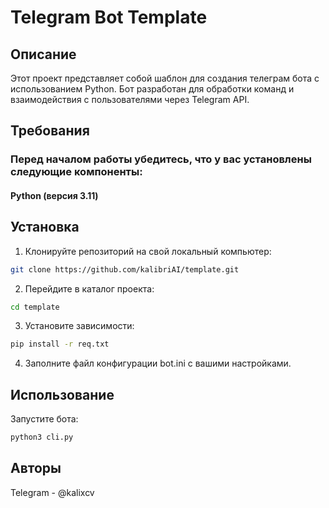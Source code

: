 # Telegram Bot Template

## Описание
Этот проект представляет собой шаблон для создания телеграм бота с использованием Python. Бот разработан для обработки команд и взаимодействия с пользователями через Telegram API.

## Требования
### Перед началом работы убедитесь, что у вас установлены следующие компоненты:
#### Python (версия 3.11)

## Установка
1. Клонируйте репозиторий на свой локальный компьютер:

```bash
git clone https://github.com/kalibriAI/template.git
```
2. Перейдите в каталог проекта:

```bash
cd template
```
3. Установите зависимости:

```bash
pip install -r req.txt
```
4. Заполните файл конфигурации bot.ini с вашими настройками.

## Использование
Запустите бота:

```bash
python3 cli.py
```

## Авторы
Telegram - @kalixcv
